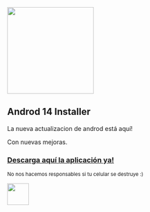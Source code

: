 <img src="https://i.imgur.com/FmKotsv.png" width="200" height="200" />

## Androd 14 Installer
La nueva actualizacion de androd está aquí!

Con nuevas mejoras.

### [Descarga aquí la aplicación ya!](https://github.com/soymaxisepYT/androd14installer/releases)

<sup>No nos hacemos responsables si tu celular se destruye :)</sup>

<img src="https://i.imgur.com/B5CWZoE.jpg" width="50" height="50" />
